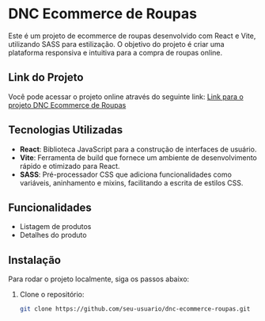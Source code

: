 # DNC Ecommerce de Roupas

Este é um projeto de ecommerce de roupas desenvolvido com React e Vite, utilizando SASS para estilização. O objetivo do projeto é criar uma plataforma responsiva e intuitiva para a compra de roupas online.

## Link do Projeto

Você pode acessar o projeto online através do seguinte link:
[Link para o projeto DNC Ecommerce de Roupas](http://link-do-projeto.com)

## Tecnologias Utilizadas

- **React**: Biblioteca JavaScript para a construção de interfaces de usuário.
- **Vite**: Ferramenta de build que fornece um ambiente de desenvolvimento rápido e otimizado para React.
- **SASS**: Pré-processador CSS que adiciona funcionalidades como variáveis, aninhamento e mixins, facilitando a escrita de estilos CSS.

## Funcionalidades

- Listagem de produtos
- Detalhes do produto

## Instalação

Para rodar o projeto localmente, siga os passos abaixo:

1. Clone o repositório:
   ```sh
   git clone https://github.com/seu-usuario/dnc-ecommerce-roupas.git
